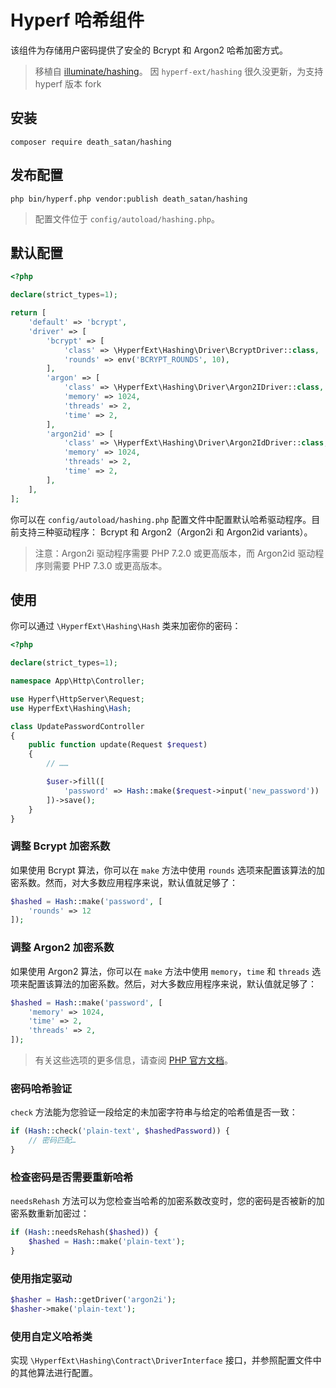 # Hyperf 哈希组件

该组件为存储用户密码提供了安全的 Bcrypt 和 Argon2 哈希加密方式。

> 移植自 [illuminate/hashing](https://github.com/illuminate/hashing )。
> 因 `hyperf-ext/hashing` 很久没更新，为支持 hyperf 版本 fork


## 安装

```shell script
composer require death_satan/hashing
```

## 发布配置

```shell script
php bin/hyperf.php vendor:publish death_satan/hashing
```

> 配置文件位于 `config/autoload/hashing.php`。

## 默认配置

```php
<?php

declare(strict_types=1);

return [
    'default' => 'bcrypt',
    'driver' => [
        'bcrypt' => [
            'class' => \HyperfExt\Hashing\Driver\BcryptDriver::class,
            'rounds' => env('BCRYPT_ROUNDS', 10),
        ],
        'argon' => [
            'class' => \HyperfExt\Hashing\Driver\Argon2IDriver::class,
            'memory' => 1024,
            'threads' => 2,
            'time' => 2,
        ],
        'argon2id' => [
            'class' => \HyperfExt\Hashing\Driver\Argon2IdDriver::class,
            'memory' => 1024,
            'threads' => 2,
            'time' => 2,
        ],
    ],
];
```

你可以在 `config/autoload/hashing.php` 配置文件中配置默认哈希驱动程序。目前支持三种驱动程序： Bcrypt 和 Argon2（Argon2i 和 Argon2id variants）。

> 注意：Argon2i 驱动程序需要 PHP 7.2.0 或更高版本，而 Argon2id 驱动程序则需要 PHP 7.3.0 或更高版本。

## 使用

你可以通过 `\HyperfExt\Hashing\Hash` 类来加密你的密码：

```php
<?php

declare(strict_types=1);

namespace App\Http\Controller;

use Hyperf\HttpServer\Request;
use HyperfExt\Hashing\Hash;

class UpdatePasswordController
{
    public function update(Request $request)
    {
        // ……

        $user->fill([
            'password' => Hash::make($request->input('new_password'))
        ])->save();
    }
}
```

### 调整 Bcrypt 加密系数

如果使用 Bcrypt 算法，你可以在 `make` 方法中使用 `rounds` 选项来配置该算法的加密系数。然而，对大多数应用程序来说，默认值就足够了：

```php
$hashed = Hash::make('password', [
    'rounds' => 12
]);
```

### 调整 Argon2 加密系数

如果使用 Argon2 算法，你可以在 `make` 方法中使用 `memory`，`time` 和 `threads` 选项来配置该算法的加密系数。然后，对大多数应用程序来说，默认值就足够了：

```php
$hashed = Hash::make('password', [
    'memory' => 1024,
    'time' => 2,
    'threads' => 2,
]);
```

> 有关这些选项的更多信息，请查阅 [PHP 官方文档](https://secure.php.net/manual/en/function.password-hash.php )。

### 密码哈希验证

`check` 方法能为您验证一段给定的未加密字符串与给定的哈希值是否一致：

```php
if (Hash::check('plain-text', $hashedPassword)) {
    // 密码匹配…
}
```

### 检查密码是否需要重新哈希

`needsRehash` 方法可以为您检查当哈希的加密系数改变时，您的密码是否被新的加密系数重新加密过：

```php
if (Hash::needsRehash($hashed)) {
    $hashed = Hash::make('plain-text');
}
```

### 使用指定驱动

```php
$hasher = Hash::getDriver('argon2i');
$hasher->make('plain-text');
```

### 使用自定义哈希类

实现 `\HyperfExt\Hashing\Contract\DriverInterface` 接口，并参照配置文件中的其他算法进行配置。
